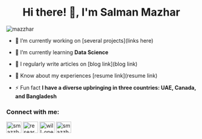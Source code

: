 <h1 align="center">Hi there! 👋, I'm Salman Mazhar</h1>

<p align="left"> <img src="https://komarev.com/ghpvc/?username=mazzhar&label=Profile%20views&color=0e75b6&style=flat" alt="mazzhar" /> </p>

- 🔭 I’m currently working on [several projects](links here)

- 🌱 I’m currently learning **Data Science**

- 📝 I regularly write articles on [blog link](blog link)

- 📄 Know about my experiences [resume link](resume link)

- ⚡ Fun fact **I have a diverse upbringing in three countries: UAE, Canada, and Bangladesh**

<h3 align="left">Connect with me:</h3>
<p align="left">
<a href="https://linkedin.com/in/smazzhar" target="blank"><img align="center" src="https://raw.githubusercontent.com/rahuldkjain/github-profile-readme-generator/master/src/images/icons/Social/linked-in-alt.svg" alt="smazzhar" height="30" width="40" /></a>
<a href="https://www.researchgate.net/profile/Salman-Mazhar" target="blank"><img align="center" src="https://cdn.jsdelivr.net/npm/simple-icons@3.13.0/icons/researchgate.svg?color=00CCBB" alt="research-gate" height="30" width="40" /></a>
<a href="https://kaggle.com/will_open_soon" target="blank"><img align="center" src="https://raw.githubusercontent.com/rahuldkjain/github-profile-readme-generator/master/src/images/icons/Social/kaggle.svg" alt="will_open_soon" height="30" width="40" /></a>
<a href="https://instagram.com/smazzhar" target="blank"><img align="center" src="https://raw.githubusercontent.com/rahuldkjain/github-profile-readme-generator/master/src/images/icons/Social/instagram.svg" alt="smazzhar" height="30" width="40" /></a>
</p>


